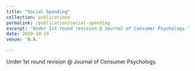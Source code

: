 ```yaml
---
title: "Social Spending"
collection: publications
permalink: /publication/social-spending
excerpt: 'Under 1st round revision @ Journal of Consumer Psychology.'
date: 2020-10-19
venue: 'N.A.'

---
```

Under 1st round revision @ Journal of Consumer Psychology.

